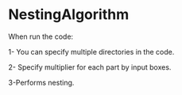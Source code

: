 # NestingAlgorithm
When run the code:

1- You can specify multiple directories in the code.

2- Specify multiplier for each part by input boxes.

3-Performs nesting.
